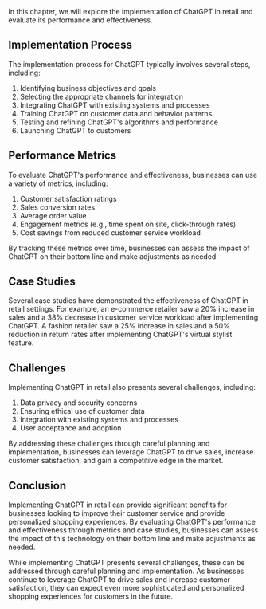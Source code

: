 

In this chapter, we will explore the implementation of ChatGPT in retail and evaluate its performance and effectiveness.

Implementation Process
----------------------

The implementation process for ChatGPT typically involves several steps, including:

1. Identifying business objectives and goals
2. Selecting the appropriate channels for integration
3. Integrating ChatGPT with existing systems and processes
4. Training ChatGPT on customer data and behavior patterns
5. Testing and refining ChatGPT's algorithms and performance
6. Launching ChatGPT to customers

Performance Metrics
-------------------

To evaluate ChatGPT's performance and effectiveness, businesses can use a variety of metrics, including:

1. Customer satisfaction ratings
2. Sales conversion rates
3. Average order value
4. Engagement metrics (e.g., time spent on site, click-through rates)
5. Cost savings from reduced customer service workload

By tracking these metrics over time, businesses can assess the impact of ChatGPT on their bottom line and make adjustments as needed.

Case Studies
------------

Several case studies have demonstrated the effectiveness of ChatGPT in retail settings. For example, an e-commerce retailer saw a 20% increase in sales and a 38% decrease in customer service workload after implementing ChatGPT. A fashion retailer saw a 25% increase in sales and a 50% reduction in return rates after implementing ChatGPT's virtual stylist feature.

Challenges
----------

Implementing ChatGPT in retail also presents several challenges, including:

1. Data privacy and security concerns
2. Ensuring ethical use of customer data
3. Integration with existing systems and processes
4. User acceptance and adoption

By addressing these challenges through careful planning and implementation, businesses can leverage ChatGPT to drive sales, increase customer satisfaction, and gain a competitive edge in the market.

Conclusion
----------

Implementing ChatGPT in retail can provide significant benefits for businesses looking to improve their customer service and provide personalized shopping experiences. By evaluating ChatGPT's performance and effectiveness through metrics and case studies, businesses can assess the impact of this technology on their bottom line and make adjustments as needed.

While implementing ChatGPT presents several challenges, these can be addressed through careful planning and implementation. As businesses continue to leverage ChatGPT to drive sales and increase customer satisfaction, they can expect even more sophisticated and personalized shopping experiences for customers in the future.
